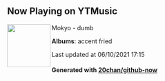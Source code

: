 ## Now Playing on YTMusic

[<img align="left" width="100" src="https://lh3.googleusercontent.com/71Ur0P4AJrEXAT7z1s-EP9fXMbIUfh5m9AUqkykCh4ZBvkTKzIoxH0BKlshkpSWrh6rqhvGKe809zBYQpQ">](https://music.youtube.com/watch?v=Ts243S01ruU)

Mokyo - dumb

**Albums**: accent fried

Last updated at 06/10/2021 17:15

#### Generated with [20chan/github-now](https://github.com/20chan/github-now)
